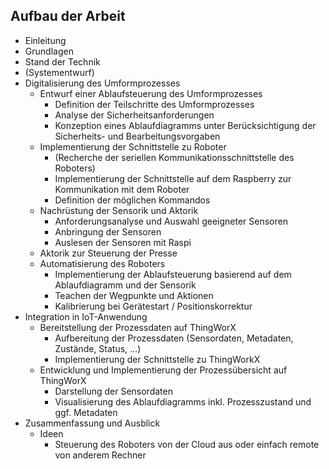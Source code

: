 ## Aufbau der Arbeit

- Einleitung
- Grundlagen
- Stand der Technik
- (Systementwurf)
- Digitalisierung des Umformprozesses
	- Entwurf einer Ablaufsteuerung des Umformprozesses
		- Definition der Teilschritte des Umformprozesses
		- Analyse der Sicherheitsanforderungen
   		- Konzeption eines Ablaufdiagramms unter Berücksichtigung der Sicherheits- und  Bearbeitungsvorgaben
	- Implementierung der Schnittstelle zu Roboter
		- (Recherche der seriellen Kommunikationsschnittstelle des Roboters)
		- Implementierung der Schnittstelle auf dem Raspberry zur Kommunikation mit dem Roboter
		- Definition der möglichen Kommandos 
	- Nachrüstung der Sensorik und Aktorik
		- Anforderungsanalyse und Auswahl geeigneter Sensoren
		- Anbringung der Sensoren
		- Auslesen der Sensoren mit Raspi
    - Aktorik zur Steuerung der Presse
	- Automatisierung des Roboters
		- Implementierung der Ablaufsteuerung basierend auf dem Ablaufdiagramm und der Sensorik
		- Teachen der Wegpunkte und Aktionen
		- Kalibrierung bei Gerätestart / Positionskorrektur
- Integration in IoT-Anwendung
	- Bereitstellung der Prozessdaten auf ThingWorX
		- Aufbereitung der Prozessdaten (Sensordaten, Metadaten, Zustände, Status, …)
		- Implementierung der Schnittstelle zu ThingWorkX
	- Entwicklung und Implementierung der Prozessübersicht auf ThingWorX
		- Darstellung der Sensordaten
		- Visualisierung des Ablaufdiagramms inkl. Prozesszustand und ggf. Metadaten
- Zusammenfassung und Ausblick
	- Ideen
		- Steuerung des Roboters von der Cloud aus oder einfach remote von anderem Rechner

